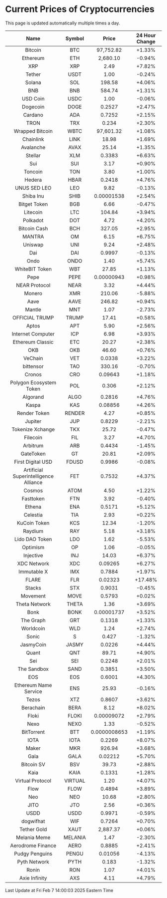 # Current Prices of Cryptocurrencies
This page is updated automatically multiple times a day.

| Name | Symbol | Price | 24 Hour Change |
| :---: |:---:| :---: | :---: |
| Bitcoin | BTC | 97,752.82 | +1.33% |
| Ethereum | ETH | 2,680.10 | -0.94% |
| XRP | XRP | 2.49 | +7.82% |
| Tether | USDT | 1.00 | -0.24% |
| Solana | SOL | 198.58 | +4.06% |
| BNB | BNB | 584.74 | +1.31% |
| USD Coin | USDC | 1.00 | -0.06% |
| Dogecoin | DOGE | 0.2527 | +2.47% |
| Cardano | ADA | 0.7252 | +2.15% |
| TRON | TRX | 0.234 | +2.30% |
| Wrapped Bitcoin | WBTC | 97,601.32 | +1.08% |
| Chainlink | LINK | 18.98 | +1.69% |
| Avalanche | AVAX | 25.14 | +1.35% |
| Stellar | XLM | 0.3383 | +6.63% |
| Sui | SUI | 3.17 | +0.90% |
| Toncoin | TON | 3.80 | +1.00% |
| Hedera | HBAR | 0.2418 | +4.76% |
| UNUS SED LEO | LEO | 9.82 | -0.13% |
| Shiba Inu | SHIB | 0.00001538 | +2.54% |
| Bitget Token | BGB | 6.66 | -0.47% |
| Litecoin | LTC | 104.84 | +3.94% |
| Polkadot | DOT | 4.72 | +4.20% |
| Bitcoin Cash | BCH | 327.05 | +2.95% |
| MANTRA | OM | 6.15 | +6.75% |
| Uniswap | UNI | 9.24 | +2.48% |
| Dai | DAI | 0.9997 | -0.13% |
| Ondo | ONDO | 1.40 | +5.74% |
| WhiteBIT Token | WBT | 27.85 | +1.13% |
| Pepe | PEPE | 0.00000943 | +0.98% |
| NEAR Protocol | NEAR | 3.32 | +4.44% |
| Monero | XMR | 210.06 | -5.88% |
| Aave | AAVE | 246.82 | +0.94% |
| Mantle | MNT | 1.07 | -2.73% |
| OFFICIAL TRUMP | TRUMP | 17.41 | +0.58% |
| Aptos | APT | 5.90 | +2.56% |
| Internet Computer | ICP | 6.98 | +3.93% |
| Ethereum Classic | ETC | 20.27 | +2.38% |
| OKB | OKB | 46.60 | +0.76% |
| VeChain | VET | 0.0338 | +3.22% |
| bittensor | TAO | 330.16 | -0.70% |
| Cronos | CRO | 0.09643 | +1.18% |
| Polygon Ecosystem Token | POL | 0.306 | +2.12% |
| Algorand | ALGO | 0.2816 | +4.76% |
| Kaspa | KAS | 0.08856 | +4.26% |
| Render Token | RENDER | 4.27 | +0.85% |
| Jupiter | JUP | 0.8229 | -2.21% |
| Tokenize Xchange | TKX | 25.72 | -0.47% |
| Filecoin | FIL | 3.27 | +4.70% |
| Arbitrum | ARB | 0.4434 | -1.45% |
| GateToken | GT | 20.81 | +2.09% |
| First Digital USD | FDUSD | 0.9986 | -0.08% |
| Artificial Superintelligence Alliance | FET | 0.7532 | +4.37% |
| Cosmos | ATOM | 4.50 | +1.22% |
| Fasttoken | FTN | 3.92 | -0.40% |
| Ethena | ENA | 0.5171 | +5.12% |
| Celestia | TIA | 2.93 | +0.22% |
| KuCoin Token | KCS | 12.34 | -1.20% |
| Raydium | RAY | 5.18 | +3.18% |
| Lido DAO Token | LDO | 1.62 | -5.53% |
| Optimism | OP | 1.06 | -0.05% |
| Injective | INJ | 14.03 | +6.37% |
| XDC Network | XDC | 0.09265 | +6.27% |
| Immutable X | IMX | 0.7884 | +1.97% |
| FLARE | FLR | 0.02323 | +17.48% |
| Stacks | STX | 0.9031 | -0.45% |
| Movement | MOVE | 0.5793 | +0.02% |
| Theta Network | THETA | 1.36 | +3.69% |
| Bonk | BONK | 0.00001737 | +3.52% |
| The Graph | GRT | 0.1318 | +1.33% |
| Worldcoin | WLD | 1.24 | +2.74% |
| Sonic | S | 0.427 | -1.32% |
| JasmyCoin | JASMY | 0.0226 | +4.44% |
| Quant | QNT | 89.71 | +4.90% |
| Sei | SEI | 0.2248 | +2.01% |
| The Sandbox | SAND | 0.3851 | +3.50% |
| EOS | EOS | 0.6001 | +4.30% |
| Ethereum Name Service | ENS | 25.93 | -0.16% |
| Tezos | XTZ | 0.8607 | +3.62% |
| Berachain | BERA | 8.12 | +8.02% |
| Floki | FLOKI | 0.00009072 | +2.79% |
| Nexo | NEXO | 1.33 | -0.52% |
| BitTorrent | BTT | 0.0000008653 | +1.19% |
| IOTA | IOTA | 0.2269 | +8.07% |
| Maker | MKR | 926.94 | +3.68% |
| Gala | GALA | 0.02212 | +5.70% |
| Bitcoin SV | BSV | 39.73 | +2.88% |
| Kaia | KAIA | 0.1331 | +1.28% |
| Virtual Protocol | VIRTUAL | 1.20 | +4.07% |
| Flow | FLOW | 0.4894 | +3.89% |
| Neo | NEO | 10.68 | +2.80% |
| JITO | JTO | 2.56 | +0.36% |
| USDD | USDD | 0.9971 | -0.59% |
| dogwifhat | WIF | 0.7264 | +0.70% |
| Tether Gold | XAUT | 2,887.37 | +0.06% |
| Melania Meme | MELANIA | 1.47 | -2.30% |
| Aerodrome Finance | AERO | 0.8885 | +2.41% |
| Pudgy Penguins | PENGU | 0.01056 | -4.13% |
| Pyth Network | PYTH | 0.183 | -1.32% |
| Ronin | RON | 1.07 | +4.01% |
| Axie Infinity | AXS | 4.11 | +4.79% |

Last Update at Fri Feb  7 14:00:03 2025 Eastern Time